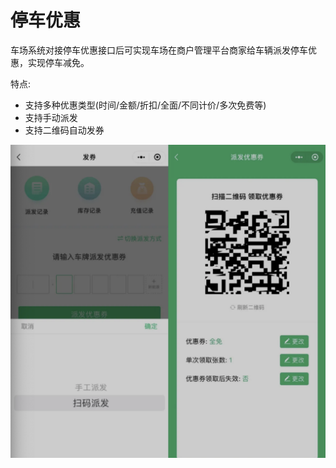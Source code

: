 # 停车优惠

车场系统对接停车优惠接口后可实现车场在商户管理平台商家给车辆派发停车优惠，实现停车减免。

特点:
- 支持多种优惠类型(时间/金额/折扣/全面/不同计价/多次免费等)
- 支持手动派发
- 支持二维码自动发券

![图片](./media/mcoupon-1.png)
